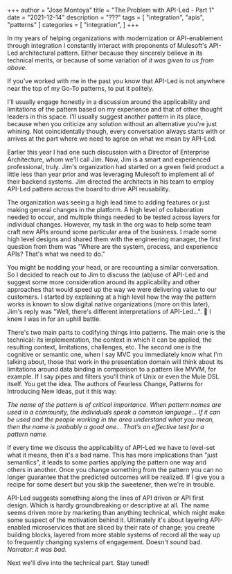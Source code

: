 +++
author = "Jose Montoya"
title = "The Problem with API-Led - Part 1"
date = "2021-12-14"
description = "???"
tags = [
    "integration",
    "apis",
    "patterns"
]
categories = [
    "integration",
]
+++

In my years of helping organizations with modernization or API-enablement through integration I constantly interact with proponents of Mulesoft's API-Led architectural pattern. Either because they sincerely believe in its technical merits, or because of some variation of _it was given to us from above_.

If you've worked with me in the past you know that API-Led is not anywhere near the top of my Go-To patterns, to put it politely.

I'll usually engage honestly in a discussion around the applicability and limitations of the pattern based on my experience and that of other thought leaders in this space. I'll usually suggest another pattern in its place, because when you criticize any solution without an alternative you're just whining. Not coincidentally though, every conversation always starts with or arrives at the part where we need to agree on what we mean by API-Led.

Earlier this year I had one such discussion with a Director of Enterprise Architecture, whom we'll call Jim. Now, Jim is a smart and experienced professional, truly. Jim's organization had started on a green field product a little less than year prior and was leveraging Mulesoft to implement all of their backend systems. Jim directed the architects in his team to employ API-Led pattern across the board to drive API reusability.

The organization was seeing a high lead time to adding features or just making general changes in the platform. A high level of collaboration needed to occur, and multiple things needed to be tested across layers for individual changes. However, my task in the org was to help some team craft new APIs around some particular area of the business. I made some high level designs and shared them with the engineering manager, the first question from them was "Where are the system, process, and experience APIs? That's what we need to do."

You might be nodding your head, or are recounting a similar conversation. So I decided to reach out to Jim to discuss the (ab)use of API-Led and suggest some more consideration around its applicability and other approaches that would speed up the way we were delivering value to our customers. I started by explaining at a high level how the way the pattern works is known to slow digital native organizations (more on this later), Jim's reply was "Well, there's different interpretations of API-Led...". 🙈 I knew I was in for an uphill battle.

There's two main parts to codifying things into patterns. The main one is the technical: its implementation, the context in which it can be applied, the resulting context, limitations, challenges, etc. The second one is the cognitive or semantic one, when I say MVC you immediately know what I'm talking about, those that work in the presentation domain will think about its limitations around data binding in comparison to a pattern like MVVM, for example. If I say pipes and filters you'll think of Unix or even the Mule DSL itself. You get the idea. The authors of Fearless Change, Patterns for Introducing New Ideas, put it this way:

_The name of the pattern is of critical importance. When pattern names are used in a community, the individuals speak a common language... If it can be used and the people working in the area understand what you mean, then the name is probably a good one... That’s an effective test for a pattern name._

If every time we discuss the applicability of API-Led we have to level-set what it means, then it's a bad name. This has more implications than "just semantics", it leads to some parties applying the pattern one way and others in another. Once you change something from the pattern you can no longer guarantee that the predicted outcomes will be realized. If I give you a recipe for some desert but you skip the sweetener, then we're in trouble.

API-Led suggests something along the lines of API driven or API first design. Which is hardly groundbreaking or descriptive at all. The name seems driven more by marketing than anything technical, which might make some suspect of the motivation behind it. Ultimately it's about layering API-enabled microservices that are sliced by their rate of change; you create building blocks, layered from more stable systems of record all the way up to frequently changing systems of engagement. Doesn't sound bad. _Narrator: it was bad._

Next we'll dive into the technical part. Stay tuned!
